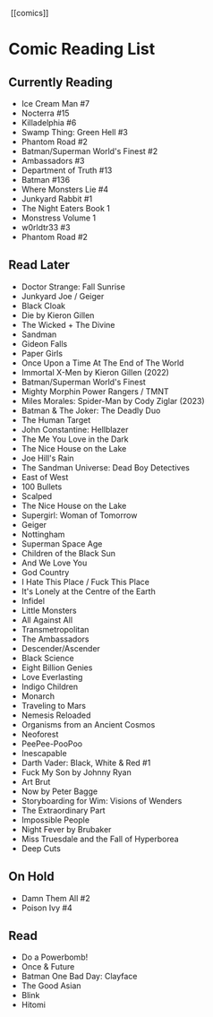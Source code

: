  [[comics]]

# Comic Reading List

## Currently Reading
- Ice Cream Man #7
- Nocterra #15
- Killadelphia #6
- Swamp Thing: Green Hell #3
- Phantom Road #2
- Batman/Superman World's Finest #2
- Ambassadors #3
- Department of Truth #13
- Batman #136
- Where Monsters Lie #4
- Junkyard Rabbit #1
- The Night Eaters Book 1
- Monstress Volume 1
- w0rldtr33 #3
- Phantom Road #2

## Read Later
- Doctor Strange: Fall Sunrise
- Junkyard Joe / Geiger
- Black Cloak
- Die by Kieron Gillen
- The Wicked + The Divine
- Sandman
- Gideon Falls
- Paper Girls
- Once Upon a Time At The End of The World
- Immortal X-Men by Kieron Gillen (2022)
- Batman/Superman World's Finest
- Mighty Morphin Power Rangers / TMNT
- Miles Morales: Spider-Man by Cody Ziglar (2023)
- Batman & The Joker: The Deadly Duo
- The Human Target
- John Constantine: Hellblazer
- The Me You Love in the Dark
- The Nice House on the Lake
- Joe Hill's Rain
- The Sandman Universe: Dead Boy Detectives
- East of West
- 100 Bullets
- Scalped
- The Nice House on the Lake
- Supergirl: Woman of Tomorrow
- Geiger
- Nottingham
- Superman Space Age
- Children of the Black Sun
- And We Love You
- God Country
- I Hate This Place / Fuck This Place
- It's Lonely at the Centre of the Earth
- Infidel
- Little Monsters
- All Against All
- Transmetropolitan
- The Ambassadors
- Descender/Ascender
- Black Science
- Eight Billion Genies
- Love Everlasting
- Indigo Children
- Monarch
- Traveling to Mars
- Nemesis Reloaded
- Organisms from an Ancient Cosmos
- Neoforest
- PeePee-PooPoo
- Inescapable
- Darth Vader: Black, White & Red #1
- Fuck My Son by Johnny Ryan
- Art Brut
- Now by Peter Bagge
- Storyboarding for Wim: Visions of Wenders
- The Extraordinary Part
- Impossible People
- Night Fever by Brubaker
- Miss Truesdale and the Fall of Hyperborea
- Deep Cuts

## On Hold
- Damn Them All #2
- Poison Ivy #4

## Read
- Do a Powerbomb!
- Once & Future
- Batman One Bad Day: Clayface
- The Good Asian
- Blink
- Hitomi